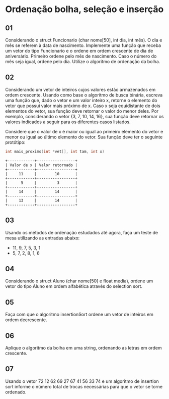 # Ordenação bolha, seleção e inserção

## 01

Considerando o struct Funcionario (char nome[50], int dia, int mês). O dia e mês se referem à data de nascimento. Implemente uma função que receba um vetor do tipo Funcionario e o ordene em ordem crescente de dia de aniversário. Primeiro ordene pelo mês de nascimento. Caso o número do mês seja igual, ordene pelo dia. Utilize o algoritmo de ordenação da bolha.

## 02

Considerando um vetor de inteiros cujos valores estão armazenados em ordem crescente. Usando como base o algoritmo de busca binária, escreva uma função que, dado o vetor e um valor inteiro x, retorne o elemento do vetor que possui valor mais próximo de x. Caso x seja equidistante de dois elementos do vetor, sua função deve retornar o valor do menor deles. Por exemplo, considerando o vetor {3, 7, 10, 14, 16}, sua função deve retornar os valores indicados a seguir  para os diferentes casos listados.

Considere que o valor de x é maior ou igual ao primeiro elemento do vetor e menor ou igual ao último elemento do vetor. Sua função deve ter o seguinte protótipo:

```c
int mais_proximo(int *vet[], int tam, int x)
```

```
+------------+-----------------+
| Valor de x | Valor retornado |
+------------+-----------------+
|     11     |        10       |
+------------+-----------------+
|      5     |         3       |
+------------+-----------------+
|     14     |        14       |
+------------+-----------------+
|     13     |        14       |
+------------+-----------------+
```

## 03

Usando os métodos de ordenação estudados até agora, faça um teste de mesa utilizando as entradas abaixo:

- 11, 9, 7, 5, 3, 1
- 5, 7, 2, 8, 1, 6

## 04

Considerando o struct Aluno (char nome[50] e float media), ordene um vetor do tipo Aluno em ordem alfabética através do selection sort.

## 05

Faça com que o algoritmo insertionSort ordene um vetor de inteiros em ordem decrescente.

## 06

Aplique o algoritmo da bolha em uma string, ordenando as letras em ordem crescente.

## 07

Usando o vetor 72 12 62 69 27 67 41 56 33 74 e um algoritmo de insertion sort informe o número total de trocas necessárias para que o vetor se torne ordenado.
